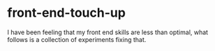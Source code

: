 # front-end-touch-up
I have been feeling that my front end skills are less than optimal, what follows is a collection of experiments fixing that.
